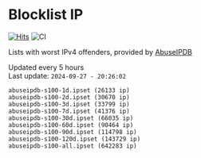# Blocklist IP

[![Hits](https://hits.seeyoufarm.com/api/count/incr/badge.svg?url=https%3A%2F%2Fgithub.com%2Fborestad%2Fblocklist-ip%2F&count_bg=%2379C83D&title_bg=%23555555&icon=&icon_color=%23E7E7E7&title=hits&edge_flat=false)](https://hits.seeyoufarm.com)  ![CI](https://img.shields.io/github/workflow/status/borestad/blocklist-ip/CI?style=flat-square)

Lists with worst IPv4 offenders, provided by [AbuseIPDB](https://www.abuseipdb.com/)

<!-- FOOTER-PLACEHOLDER -->
Updated every 5 hours<br>
Last update: `2024-09-27 - 20:26:02`
```
abuseipdb-s100-1d.ipset (26133 ip)
abuseipdb-s100-2d.ipset (30670 ip)
abuseipdb-s100-3d.ipset (33799 ip)
abuseipdb-s100-7d.ipset (41376 ip)
abuseipdb-s100-30d.ipset (66035 ip)
abuseipdb-s100-60d.ipset (90464 ip)
abuseipdb-s100-90d.ipset (114798 ip)
abuseipdb-s100-120d.ipset (143729 ip)
abuseipdb-s100-all.ipset (642283 ip)
```
